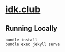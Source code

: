 # [idk.club](https://idk.club)

## Running Locally

```
bundle install
bundle exec jekyll serve
```

